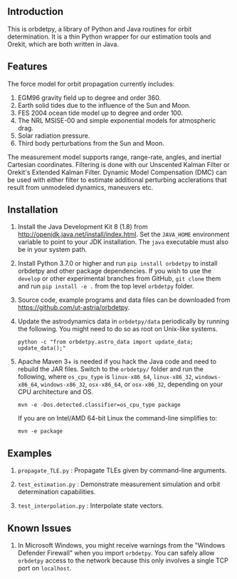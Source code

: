 Introduction
------------

This is orbdetpy, a library of Python and Java routines for orbit
determination. It is a thin Python wrapper for our estimation tools
and Orekit, which are both written in Java. 

Features
--------

The force model for orbit propagation currently includes:

1. EGM96 gravity field up to degree and order 360.
2. Earth solid tides due to the influence of the Sun and Moon.
3. FES 2004 ocean tide model up to degree and order 100.
4. The NRL MSISE-00 and simple exponential models for atmospheric drag.
5. Solar radiation pressure.
6. Third body perturbations from the Sun and Moon.

The measurement model supports range, range-rate, angles, and inertial
Cartesian coordinates. Filtering is done with our Unscented Kalman Filter
or Orekit's Extended Kalman Filter. Dynamic Model Compensation
(DMC) can be used with either filter to estimate additional perturbing
acclerations that result from unmodeled dynamics, maneuvers etc.

Installation
------------

1. Install the Java Development Kit 8 (1.8) from
   <http://openjdk.java.net/install/index.html>. Set the `JAVA_HOME`
   environment variable to point to your JDK installation. The `java`
   executable must also be in your system path.

2. Install Python 3.7.0 or higher and run `pip install orbdetpy` to install
   orbdetpy and other package dependencies. If you wish to use the `develop`
   or other experimental branches from GitHub, `git clone` them and run
   `pip install -e .` from the top level `orbdetpy` folder.

3. Source code, example programs and data files can be downloaded from 
   <https://github.com/ut-astria/orbdetpy>.

4. Update the astrodynamics data in `orbdetpy/data` periodically by running
   the following. You might need to do so as root on Unix-like systems.

   `python -c "from orbdetpy.astro_data import update_data; update_data();"`

5. Apache Maven 3+ is needed if you hack the Java code and need to
   rebuild the JAR files. Switch to the `orbdetpy/` folder and run the
   following, where `os_cpu_type` is `linux-x86_64`, `linux-x86_32`,
   `windows-x86_64`, `windows-x86_32`, `osx-x86_64`, or `osx-x86_32`,
   depending on your CPU architecture and OS.

   `mvn -e -Dos.detected.classifier=os_cpu_type package`

   If you are on Intel/AMD 64-bit Linux the command-line simplifies to:

   `mvn -e package`

Examples
--------

1. `propagate_TLE.py` : Propagate TLEs given by command-line arguments.

2. `test_estimation.py` : Demonstrate measurement simulation and orbit
   determination capabilities.

3. `test_interpolation.py` : Interpolate state vectors.

Known Issues
------------

1. In Microsoft Windows, you might receive warnings from the "Windows
   Defender Firewall" when you import `orbdetpy`. You can safely allow
   `orbdetpy` access to the network because this only involves a single
   TCP port on `localhost`.
